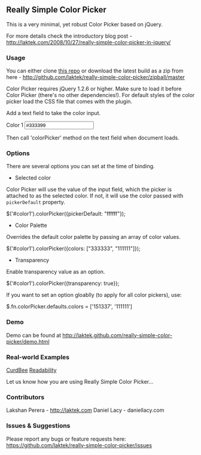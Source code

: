 ## Really Simple Color Picker 

This is a very minimal, yet robust Color Picker based on jQuery.

For more details check the introductory blog post - http://laktek.com/2008/10/27/really-simple-color-picker-in-jquery/

### Usage 

You can either clone [this repo](https://github.com/laktek/really-simple-color-picker) or download the latest build as a zip from here - http://github.com/laktek/really-simple-color-picker/zipball/master

Color Picker requires jQuery 1.2.6 or higher. Make sure to load it before Color Picker (there's no other dependencies!). 
For default styles of the color picker load the CSS file that comes with the plugin.

 <script language="javascript" type="text/javascript" src=jquery.min.js"></script>
 <script language="javascript" type="text/javascript" src="jquery.colorPicker.min.js"/></script>

 <link rel="stylesheet" href="colorPicker.css" type="text/css" />

Add a text field to take the color input.
  <div><label for="color1">Color 1</label> <input id="color1" type="text" name="color1" value="#333399" /></div>

Then call 'colorPicker' method on the text field when document loads.
<script language="javascript">
  jQuery(document).ready(function($) {
    $('#color1').colorPicker();
  }
</script>

### Options

There are several options you can set at the time of binding. 

* Selected color

Color Picker will use the value of the input field, which the picker is attached to as the selected color. If not, it will use the color passed with `pickerDefault` property.

  $('#color1').colorPicker({pickerDefault: "ffffff"});

* Color Palette 

Overrides the default color palette by passing an array of color values.

  $('#color1').colorPicker({colors: ["333333", "111111"]});

* Transparency

Enable transparency value as an option.

  $('#color1').colorPicker({transparency: true});

If you want to set an option gloablly (to apply for all color pickers), use:

  $.fn.colorPicker.defaults.colors = ['151337', '111111']

### Demo

Demo can be found at http://laktek.github.com/really-simple-color-picker/demo.html

### Real-world Examples

[CurdBee](http://demo.curdbee.com/settings/branding)
[Readability](https://www.readability.com/publishers/tools)

Let us know how you are using Really Simple Color Picker...

### Contributors

Lakshan Perera - http://laktek.com
Daniel Lacy  - daniellacy.com

### Issues & Suggestions

Please report any bugs or feature requests here:
https://github.com/laktek/really-simple-color-picker/issues

